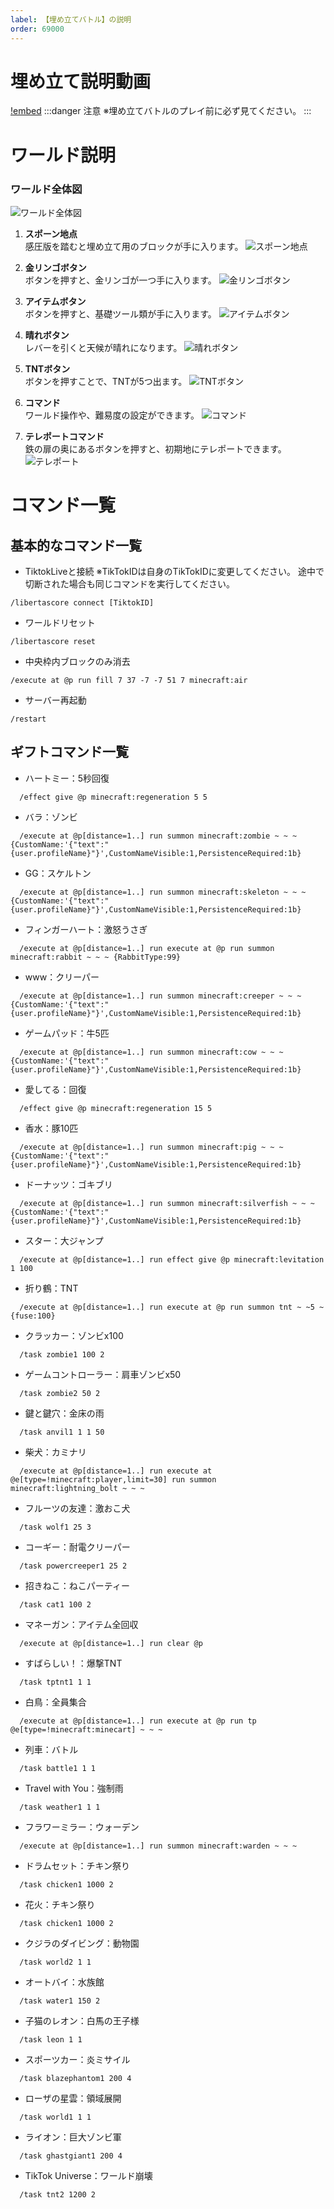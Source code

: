 ```yaml
---
label: 【埋め立てバトル】の説明
order: 69000
---
```


# 埋め立て説明動画  
[!embed](https://youtu.be/KkGKXygxz00)
:::danger 注意
※埋め立てバトルのプレイ前に必ず見てください。
:::  

# ワールド説明

### ワールド全体図
![ワールド全体図](/image/battle1.PNG)

1. **スポーン地点**  
感圧版を踏むと埋め立て用のブロックが手に入ります。
![スポーン地点](/image/battle2.png)

3. **金リンゴボタン**  
ボタンを押すと、金リンゴが一つ手に入ります。
![金リンゴボタン](/image/b4.png)

5. **アイテムボタン**  
ボタンを押すと、基礎ツール類が手に入ります。
![アイテムボタン](/image/battle5.png)

7. **晴れボタン**  
レバーを引くと天候が晴れになります。
![晴れボタン](/image/battle6.png)

9. **TNTボタン**  
ボタンを押すことで、TNTが5つ出ます。
![TNTボタン](/image/battle7.png)

11. **コマンド**  
ワールド操作や、難易度の設定ができます。
![コマンド](/image/battle8.png)

13. **テレポートコマンド**  
鉄の扉の奥にあるボタンを押すと、初期地にテレポートできます。
![テレポート](/image/battle9.png)

# コマンド一覧

## 基本的なコマンド一覧

- TiktokLiveと接続
※TikTokIDは自身のTikTokIDに変更してください。
途中で切断された場合も同じコマンドを実行してください。
```
/libertascore connect [TiktokID]
```

- ワールドリセット
```
/libertascore reset
```

- 中央枠内ブロックのみ消去
```
/execute at @p run fill 7 37 -7 -7 51 7 minecraft:air
```

- サーバー再起動
```
/restart
```

## ギフトコマンド一覧  
- ハートミー：5秒回復
```
  /effect give @p minecraft:regeneration 5 5
```

- バラ：ゾンビ
```
  /execute at @p[distance=1..] run summon minecraft:zombie ~ ~ ~ {CustomName:'{"text":"{user.profileName}"}',CustomNameVisible:1,PersistenceRequired:1b}
```

- GG：スケルトン
```
  /execute at @p[distance=1..] run summon minecraft:skeleton ~ ~ ~ {CustomName:'{"text":"{user.profileName}"}',CustomNameVisible:1,PersistenceRequired:1b}
```

- フィンガーハート：激怒うさぎ
```
  /execute at @p[distance=1..] run execute at @p run summon minecraft:rabbit ~ ~ ~ {RabbitType:99}
```

- www：クリーパー
```
  /execute at @p[distance=1..] run summon minecraft:creeper ~ ~ ~ {CustomName:'{"text":"{user.profileName}"}',CustomNameVisible:1,PersistenceRequired:1b}
```

- ゲームパッド：牛5匹
```
  /execute at @p[distance=1..] run summon minecraft:cow ~ ~ ~ {CustomName:'{"text":"{user.profileName}"}',CustomNameVisible:1,PersistenceRequired:1b}
```

- 愛してる：回復
```
  /effect give @p minecraft:regeneration 15 5
```

- 香水：豚10匹
```
  /execute at @p[distance=1..] run summon minecraft:pig ~ ~ ~ {CustomName:'{"text":"{user.profileName}"}',CustomNameVisible:1,PersistenceRequired:1b}
```

- ドーナッツ：ゴキブリ
```
  /execute at @p[distance=1..] run summon minecraft:silverfish ~ ~ ~ {CustomName:'{"text":"{user.profileName}"}',CustomNameVisible:1,PersistenceRequired:1b}
```

- スター：大ジャンプ
```
  /execute at @p[distance=1..] run effect give @p minecraft:levitation 1 100
```

- 折り鶴：TNT
```
  /execute at @p[distance=1..] run execute at @p run summon tnt ~ ~5 ~ {fuse:100}
```

- クラッカー：ゾンビx100
```
  /task zombie1 100 2
```

- ゲームコントローラー：肩車ゾンビx50
```
  /task zombie2 50 2
```

- 鍵と鍵穴：金床の雨
```
  /task anvil1 1 1 50
```

- 柴犬：カミナリ
```
  /execute at @p[distance=1..] run execute at @e[type=!minecraft:player,limit=30] run summon minecraft:lightning_bolt ~ ~ ~
```

- フルーツの友達：激おこ犬
```
  /task wolf1 25 3
```

- コーギー：耐電クリーパー
```
  /task powercreeper1 25 2
```

- 招きねこ：ねこパーティー
```
  /task cat1 100 2
```

- マネーガン：アイテム全回収
```
  /execute at @p[distance=1..] run clear @p
```

- すばらしい！：爆撃TNT
```
  /task tptnt1 1 1
```

- 白鳥：全員集合
```
  /execute at @p[distance=1..] run execute at @p run tp @e[type=!minecraft:minecart] ~ ~ ~
```

- 列車：バトル
```
  /task battle1 1 1
```

- Travel with You：強制雨
```
  /task weather1 1 1
```

- フラワーミラー：ウォーデン
```
  /execute at @p[distance=1..] run summon minecraft:warden ~ ~ ~
```

- ドラムセット：チキン祭り
```
  /task chicken1 1000 2
```

- 花火：チキン祭り
```
  /task chicken1 1000 2
```

- クジラのダイビング：動物園
```
  /task world2 1 1
```

- オートバイ：水族館
```
  /task water1 150 2
```

- 子猫のレオン：白馬の王子様
```
  /task leon 1 1
```

- スポーツカー：炎ミサイル
```
  /task blazephantom1 200 4
```

- ローザの星雲：領域展開
```
  /task world1 1 1
```

- ライオン：巨大ゾンビ軍
```
  /task ghastgiant1 200 4
```

- TikTok Universe：ワールド崩壊
```
  /task tnt2 1200 2
```


